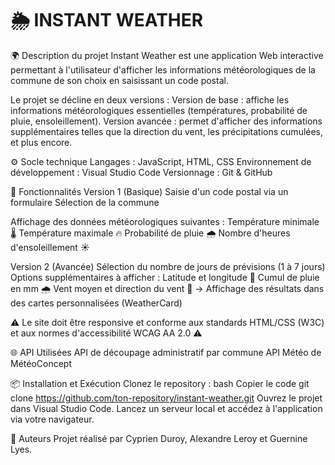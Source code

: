 # 🌦️ INSTANT WEATHER

🌍 Description du projet
Instant Weather est une application Web interactive permettant à l'utilisateur d'afficher les informations météorologiques de la commune de son choix en saisissant un code postal. 

Le projet se décline en deux versions :
Version de base : affiche les informations météorologiques essentielles (températures, probabilité de pluie, ensoleillement).
Version avancée : permet d'afficher des informations supplémentaires telles que la direction du vent, les précipitations cumulées, et plus encore.

⚙️ Socle technique
Langages : JavaScript, HTML, CSS
Environnement de développement : Visual Studio Code
Versionnage : Git & GitHub

🚀 Fonctionnalités
Version 1 (Basique)
Saisie d'un code postal via un formulaire
Sélection de la commune

Affichage des données météorologiques suivantes :
Température minimale 🌡️
Température maximale 🔥
Probabilité de pluie 🌧️
Nombre d'heures d'ensoleillement ☀️

Version 2 (Avancée)
Sélection du nombre de jours de prévisions (1 à 7 jours)
Options supplémentaires à afficher :
Latitude et longitude 📍
Cumul de pluie en mm 🌧️
Vent moyen et direction du vent 💨
→ Affichage des résultats dans des cartes personnalisées (WeatherCard)

⚠️ Le site doit être responsive et conforme aux standards HTML/CSS (W3C) et aux normes d'accessibilité WCAG AA 2.0 ⚠️

🌐 API Utilisées
API de découpage administratif par commune
API Météo de MétéoConcept

📦 Installation et Exécution
Clonez le repository :
bash
Copier le code
git clone https://github.com/ton-repository/instant-weather.git
Ouvrez le projet dans Visual Studio Code.
Lancez un serveur local et accédez à l'application via votre navigateur.

📖 Auteurs
Projet réalisé par Cyprien Duroy, Alexandre Leroy et Guernine Lyes.
